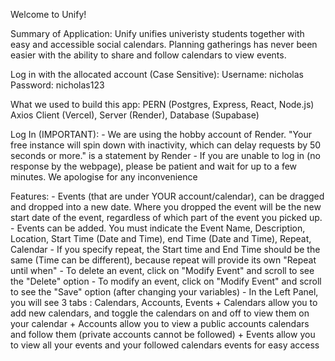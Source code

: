 
Welcome to Unify!

Summary of Application:
    Unify unifies univeristy students together with easy and accessible social calendars. Planning gatherings has never been easier with the ability to share and follow calendars to view events.

Log in with the allocated account (Case Sensitive):
    Username: nicholas
    Password: nicholas123

What we used to build this app:
    PERN (Postgres, Express, React, Node.js)
    Axios
    Client (Vercel), Server (Render), Database (Supabase)

Log In (IMPORTANT):
    - We are using the hobby account of Render. "Your free instance will spin down with inactivity, which can delay requests by 50 seconds or more." is a statement by Render
    - If you are unable to log in (no response by the webpage), please be patient and wait for up to a few minutes. We apologise for any inconvenience

Features:
    - Events (that are under YOUR account/calendar), can be dragged and dropped into a new date. Where you dropped the event will be the new start date of the event, regardless of which part of the event you picked up.
    - Events can be added. You must indicate the Event Name, Description, Location, Start Time (Date and Time), end Time (Date and Time), Repeat, Calendar
    - If you specify repeat, the Start time and End Time should be the same (Time can be different), because repeat will provide its own "Repeat until when"
    - To delete an event, click on "Modify Event" and scroll to see the "Delete" option
    - To modify an event, click on "Modify Event" and scroll to see the "Save" option (after changing your variables)
    - In the Left Panel, you will see 3 tabs : Calendars, Accounts, Events
        + Calendars allow you to add new calendars, and toggle the calendars on and off to view them on your calendar
        + Accounts allow you to view a public accounts calendars and follow them (private accounts cannot be followed)
        + Events allow you to view all your events and your followed calendars events for easy access